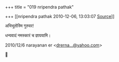 +++
title = "019 nripendra pathak"

+++
[[nripendra pathak	2010-12-06, 13:03:07 [Source](https://groups.google.com/g/bvparishat/c/BWQLBH68Y7E)]]



अभिभूतोस्मि गुरुवर!

धन्यवादं नमस्कारं च ज्ञापयामि।  
  

2010/12/6 narayanan er \<[drerna...@yahoo.com]()\>



